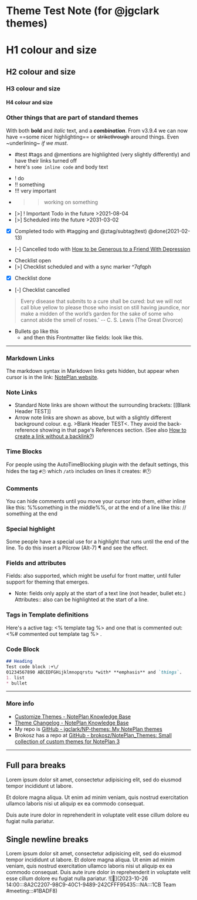 # Theme Test Note (for @jgclark themes)
# H1 colour and size
## H2 colour and size
### H3 colour and size
#### H4 colour and size
### Other things that are part of standard themes
With both **bold** and _italic_ text, and a ***combination***.
From v3.9.4 we can now have ==some nicer highlighting== or ~~strikethrough~~ around things. Even ~underlining~ _if we must_.
- #test #tags and @mentions are highlighted (very slightly differently) and have their links turned off
- here's `some inline code` and body text
* ! do
* !! something
* !!! very important
* >> working on something
* [>] ! Important Todo in the future >2021-08-04
* [>] Scheduled into the future >2031-03-02
* [x] Completed todo with #tagging and @ztag/subtag(test) @done(2021-02-13)
* [-] Cancelled todo with [How to be Generous to a Friend With Depression](https://www.stewardship.org.uk/blog/blog/post/733-how-to-be-generous-to-a-friend-with-depression?utm_source=Stewardship)
+ Checklist open
+ [>] Checklist scheduled and with a sync marker ^7qfqph
+ [x] Checklist done
+ [-] Checklist cancelled
> Every disease that submits to a cure shall be cured: but we will not call blue yellow to please those who insist on still having jaundice, nor make a midden of the world’s garden for the sake of some who cannot abide the smell of roses.’ -- C. S. Lewis (The Great Divorce)
- Bullets go like this
	- and then this
Frontmatter like fields: look like this.
---
### Markdown Links
The markdown syntax in Markdown links gets hidden, but appear when cursor is in the link: [NotePlan website](https://noteplan.co/).
### Note Links
- Standard Note links are shown without the surrounding brackets: [[Blank Header TEST]]
- Arrow note links are shown as above, but with a slightly different background colour. e.g. >Blank Header TEST<. They avoid the back-reference showing in that page's References section. (See also [How to create a link without a backlink?](https://help.noteplan.co/article/143-how-to-create-a-link-without-a-backlink#arrowlinks))
### Time Blocks
For people using the AutoTimeBlocking plugin with the default settings, this hides the tag `#🕑` which `/atb` includes on lines it creates: #🕑
### Comments
You can hide comments until you move your cursor into them, either inline like this: %%something in the middle%%, or at the end of a line like this: // something at the end
### Special highlight
Some people have a special use for a highlight that runs until the end of the line. To do this insert a Pilcrow (Alt-7) ¶ and see the effect.
### Fields and attributes
Fields: also supported, which might be useful for front matter, until fuller support for theming that emerges.
- Note: fields only apply at the start of a text line (not header, bullet etc.)
Attributes:: also can be highlighted at the start of a line.
### Tags in Template definitions
Here's a active tag: <% template tag %>  and one that is commented out: <%# commented out template tag %> .
### Code Block
```markdown
## Heading
Test code block :+\/ 
01234567890 ABCEDFGHijklmnopqrstu *with* **emphasis** and `things`.
1. list
* bullet
```
---
### More info
- [Customize Themes - NotePlan Knowledge Base](https://help.noteplan.co/article/44-customize-themes)
- [Theme Changelog - NotePlan Knowledge Base](https://help.noteplan.co/article/211-theme-changelog)
- My repo is [GitHub - jgclark/NP-themes: My NotePlan themes](https://github.com/jgclark/NP-themes)
- Brokosz has a repo at [GitHub - brokosz/NotePlan_Themes: Small collection of custom themes for NotePlan 3](https://github.com/brokosz/NotePlan_Themes)

---
## Full para breaks
Lorem ipsum dolor sit amet, consectetur adipisicing elit, sed do eiusmod tempor incididunt ut labore.

Et dolore magna aliqua. Ut enim ad minim veniam, quis nostrud exercitation ullamco laboris nisi ut aliquip ex ea commodo consequat. 

Duis aute irure dolor in reprehenderit in voluptate velit esse cillum dolore eu fugiat nulla pariatur. 
## Single newline breaks
Lorem ipsum dolor sit amet, consectetur adipisicing elit, sed do eiusmod tempor incididunt ut labore.
Et dolore magna aliqua. Ut enim ad minim veniam, quis nostrud exercitation ullamco laboris nisi ut aliquip ex ea commodo consequat. 
Duis aute irure dolor in reprehenderit in voluptate velit esse cillum dolore eu fugiat nulla pariatur.
![📅](2023-10-26 14:00:::8A2C2207-98C9-40C1-9489-242CFFF95435:::NA:::1CB Team #meeting:::#1BADF8)
